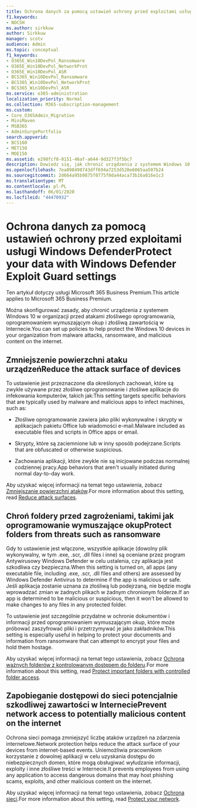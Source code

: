 ```yaml
---
title: Ochrona danych za pomocą ustawień ochrony przed exploitami usługi Windows Defender
f1.keywords:
- NOCSH
ms.author: sirkkuw
author: Sirkkuw
manager: scotv
audience: Admin
ms.topic: conceptual
f1_keywords:
- O365E_Win10DevPol_Ransomware
- O365E_Win10DevPol_NetworkProt
- O365E_Win10DevPol_ASR
- BCS365_Win10DevPol_Ransomware
- BCS365_Win10DevPol_NetworkProt
- BCS365_Win10DevPol_ASR
ms.service: o365-administration
localization_priority: Normal
ms.collection: M365-subscription-management
ms.custom:
- Core_O365Admin_Migration
- MiniMaven
- MSB365
- AdminSurgePortfolio
search.appverid:
- BCS160
- MET150
- MOE150
ms.assetid: e298fcf8-0151-46af-a644-9d327f3f5bc7
description: Dowiedz się, jak chronić urządzenia z systemem Windows 10 w organizacji przed atakami złośliwego oprogramowania, oprogramowaniem wymuszającym okup i złośliwą zawartością w Internecie.
ms.openlocfilehash: 7ea898498743dff694a7253d520e6065aa507b24
ms.sourcegitcommit: 2d664a95b9875f0775f0da44aca73b16a816e1c3
ms.translationtype: MT
ms.contentlocale: pl-PL
ms.lasthandoff: 06/01/2020
ms.locfileid: "44470932"
---
```

# <a name="protect-your-data-with-windows-defender-exploit-guard-settings"></a><span data-ttu-id="2b75d-103">Ochrona danych za pomocą ustawień ochrony przed exploitami usługi Windows Defender</span><span class="sxs-lookup"><span data-stu-id="2b75d-103">Protect your data with Windows Defender Exploit Guard settings</span></span>

<span data-ttu-id="2b75d-104">Ten artykuł dotyczy usługi Microsoft 365 Business Premium.</span><span class="sxs-lookup"><span data-stu-id="2b75d-104">This article applies to Microsoft 365 Business Premium.</span></span>

<span data-ttu-id="2b75d-105">Można skonfigurować zasady, aby chronić urządzenia z systemem Windows 10 w organizacji przed atakami złośliwego oprogramowania, oprogramowaniem wymuszającym okup i złośliwą zawartością w Internecie.</span><span class="sxs-lookup"><span data-stu-id="2b75d-105">You can set up policies to help protect the Windows 10 devices in your organization from malware attacks, ransomware, and malicious content on the internet.</span></span>
  
## <a name="reduce-the-attack-surface-of-devices"></a><span data-ttu-id="2b75d-106">Zmniejszenie powierzchni ataku urządzeń</span><span class="sxs-lookup"><span data-stu-id="2b75d-106">Reduce the attack surface of devices</span></span>

<span data-ttu-id="2b75d-107">To ustawienie jest przeznaczone dla określonych zachowań, które są zwykle używane przez złośliwe oprogramowanie i złośliwe aplikacje do infekowania komputerów, takich jak:</span><span class="sxs-lookup"><span data-stu-id="2b75d-107">This setting targets specific behaviors that are typically used by malware and malicious apps to infect machines, such as:</span></span>
  
- <span data-ttu-id="2b75d-108">Złośliwe oprogramowanie zawiera jako pliki wykonywalne i skrypty w aplikacjach pakietu Office lub wiadomości e-mail.</span><span class="sxs-lookup"><span data-stu-id="2b75d-108">Malware included as executable files and scripts in Office apps or email.</span></span>
    
- <span data-ttu-id="2b75d-109">Skrypty, które są zaciemnione lub w inny sposób podejrzane.</span><span class="sxs-lookup"><span data-stu-id="2b75d-109">Scripts that are obfuscated or otherwise suspicious.</span></span>
    
- <span data-ttu-id="2b75d-110">Zachowania aplikacji, które zwykle nie są inicjowane podczas normalnej codziennej pracy.</span><span class="sxs-lookup"><span data-stu-id="2b75d-110">App behaviors that aren't usually initiated during normal day-to-day work.</span></span>
    
<span data-ttu-id="2b75d-111">Aby uzyskać więcej informacji na temat tego ustawienia, zobacz [Zmniejszanie powierzchni ataków](https://docs.microsoft.com/windows/security/threat-protection/microsoft-defender-atp/exploit-protection).</span><span class="sxs-lookup"><span data-stu-id="2b75d-111">For more information about this setting, read [Reduce attack surfaces](https://docs.microsoft.com/windows/security/threat-protection/microsoft-defender-atp/exploit-protection).</span></span>
  
## <a name="protect-folders-from-threats-such-as-ransomware"></a><span data-ttu-id="2b75d-112">Chroń foldery przed zagrożeniami, takimi jak oprogramowanie wymuszające okup</span><span class="sxs-lookup"><span data-stu-id="2b75d-112">Protect folders from threats such as ransomware</span></span>

<span data-ttu-id="2b75d-113">Gdy to ustawienie jest włączone, wszystkie aplikacje (dowolny plik wykonywalny, w tym .exe, .scr, .dll files i inne) są oceniane przez program Antywirusowy Windows Defender w celu ustalenia, czy aplikacja jest szkodliwa czy bezpieczna.</span><span class="sxs-lookup"><span data-stu-id="2b75d-113">When this setting is turned on, all apps (any executable file, including .exe, .scr, .dll files and others) are assessed by Windows Defender Antivirus to determine if the app is malicious or safe.</span></span> <span data-ttu-id="2b75d-114">Jeśli aplikacja zostanie uznana za złośliwą lub podejrzaną, nie będzie mogła wprowadzać zmian w żadnych plikach w żadnym chronionym folderze.</span><span class="sxs-lookup"><span data-stu-id="2b75d-114">If an app is determined to be malicious or suspicious, then it won't be allowed to make changes to any files in any protected folder.</span></span>
  
<span data-ttu-id="2b75d-115">To ustawienie jest szczególnie przydatne w ochronie dokumentów i informacji przed oprogramowaniem wymuszającym okup, które może próbować zaszyfrować pliki i przetrzymywać je jako zakładników.</span><span class="sxs-lookup"><span data-stu-id="2b75d-115">This setting is especially useful in helping to protect your documents and information from ransomware that can attempt to encrypt your files and hold them hostage.</span></span>
  
<span data-ttu-id="2b75d-116">Aby uzyskać więcej informacji na temat tego ustawienia, zobacz [Ochrona ważnych folderów z kontrolowanym dostępem do folderu](https://docs.microsoft.com/mem/configmgr/protect/deploy-use/create-deploy-exploit-guard-policy#bkmk_CFA).</span><span class="sxs-lookup"><span data-stu-id="2b75d-116">For more information about this setting, read [Protect important folders with controlled folder access](https://docs.microsoft.com/mem/configmgr/protect/deploy-use/create-deploy-exploit-guard-policy#bkmk_CFA).</span></span>
  
## <a name="prevent-network-access-to-potentially-malicious-content-on-the-internet"></a><span data-ttu-id="2b75d-117">Zapobieganie dostępowi do sieci potencjalnie szkodliwej zawartości w Internecie</span><span class="sxs-lookup"><span data-stu-id="2b75d-117">Prevent network access to potentially malicious content on the internet</span></span>

<span data-ttu-id="2b75d-118">Ochrona sieci pomaga zmniejszyć liczbę ataków urządzeń na zdarzenia internetowe.</span><span class="sxs-lookup"><span data-stu-id="2b75d-118">Network protection helps reduce the attack surface of your devices from internet-based events.</span></span> <span data-ttu-id="2b75d-119">Uniemożliwia pracownikom korzystanie z dowolnej aplikacji w celu uzyskania dostępu do niebezpiecznych domen, które mogą obsługiwać wyłudzanie informacji, exploity i inne złośliwe treści w Internecie.</span><span class="sxs-lookup"><span data-stu-id="2b75d-119">It prevents employees from using any application to access dangerous domains that may host phishing scams, exploits, and other malicious content on the internet.</span></span>
  
<span data-ttu-id="2b75d-120">Aby uzyskać więcej informacji na temat tego ustawienia, zobacz [Ochrona sieci](https://docs.microsoft.com/mem/configmgr/protect/deploy-use/create-deploy-exploit-guard-policy#bkmk_Nwp).</span><span class="sxs-lookup"><span data-stu-id="2b75d-120">For more information about this setting, read [Protect your network](https://docs.microsoft.com/mem/configmgr/protect/deploy-use/create-deploy-exploit-guard-policy#bkmk_Nwp).</span></span>
  

